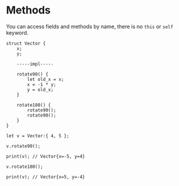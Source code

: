 # Methods

You can access fields and methods by name, there is no `this` or `self` keyword.

```frugurt
struct Vector {
    x;
    y;

    -----impl-----

    rotate90() {
        let old_x = x;
        x = -1 * y;
        y = old_x;
    }

    rotate180() {
        rotate90();
        rotate90();
    }
}

let v = Vector:{ 4, 5 };

v.rotate90();

print(v); // Vector{x=-5, y=4}

v.rotate180();

print(v); // Vector{x=5, y=-4}
```